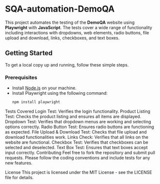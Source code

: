 # SQA-automation-DemoQA

This project automates the testing of the **DemoQA** website using **Playwright** with **JavaScript**. The tests cover a wide range of functionality including interactions with dropdowns, web elements, radio buttons, file upload and download, links, checkboxes, and text boxes.

## Getting Started

To get a local copy up and running, follow these simple steps.

### Prerequisites

- Install [Node.js](https://nodejs.org/) on your machine.
- Install Playwright using the following command:
  ```bash
  npm install playwright

  
Tests Covered
Login Test: Verifies the login functionality.
Product Listing Test: Checks the product listing and ensures all items are displayed.
Dropdown Test: Verifies that dropdown menus are working and selecting options correctly.
Radio Button Test: Ensures radio buttons are functioning as expected.
File Upload & Download Test: Checks that file upload and download functionalities work.
Links Check: Verifies that all links on the website are functional.
Checkbox Test: Verifies that checkboxes can be selected and deselected.
Text Box Test: Ensures that text boxes accept input correctly.
Contributing
Feel free to fork the repository and submit pull requests. Please follow the coding conventions and include tests for any new features.

License
This project is licensed under the MIT License - see the LICENSE file for details.
